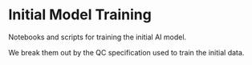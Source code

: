 # Initial Model Training

Notebooks and scripts for training the initial AI model. 

We break them out by the QC specification used to train the initial data.
